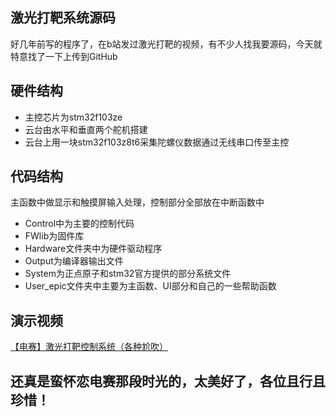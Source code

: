 ## 激光打靶系统源码

好几年前写的程序了，在b站发过激光打靶的视频，有不少人找我要源码，今天就特意找了一下上传到GitHub

## 硬件结构

 - 主控芯片为stm32f103ze
 - 云台由水平和垂直两个舵机搭建
 - 云台上用一块stm32f103z8t6采集陀螺仪数据通过无线串口传至主控


## 代码结构

主函数中做显示和触摸屏输入处理，控制部分全部放在中断函数中
 - Control中为主要的控制代码
 - FWlib为固件库
 - Hardware文件夹中为硬件驱动程序
 - Output为编译器输出文件
 - System为正点原子和stm32官方提供的部分系统文件
 - User_epic文件夹中主要为主函数、UI部分和自己的一些帮助函数
 
## 演示视频

[【电赛】激光打靶控制系统（各种尬吹）](https://www.bilibili.com/video/BV18t411K7cr#reply4517737285)

## 还真是蛮怀恋电赛那段时光的，太美好了，各位且行且珍惜！
